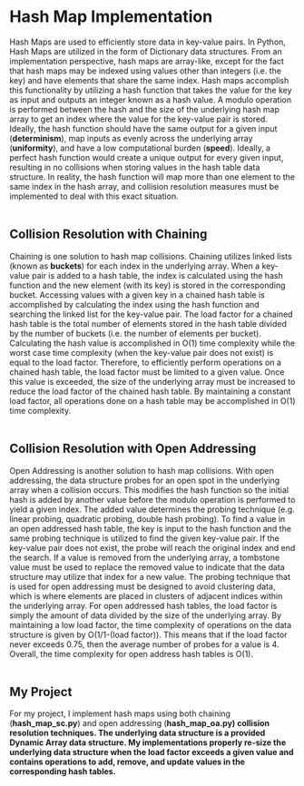# Hash Map Implementation
Hash Maps are used to efficiently store data in key-value pairs. In Python, Hash Maps are utilized in the form of Dictionary data structures. From an implementation perspective, hash maps are array-like, except for the fact that hash maps may be indexed using values other than integers (i.e. the key) and have elements that share the same index. Hash maps accomplish this functionality by utilizing a hash function that takes the value for the key as input and outputs an integer known as a hash value. A modulo operation is performed between the hash and the size of the underlying hash map array to get an index where the value for the key-value pair is stored. Ideally, the hash function should have the same output for a given input (<b>determinism</b>), map inputs as evenly across the underlying array (<b>uniformity</b>), and have a low computational burden (<b>speed</b>). Ideally, a perfect hash function would create a unique output for every given input, resulting in no collisions when storing values in the hash table data structure. In reality, the hash function will map more than one element to the same index in the hash array, and collision resolution measures must be implemented to deal with this exact situation.
<br/><br/>
<h2> Collision Resolution with Chaining </h2>
Chaining is one solution to hash map collisions. Chaining utilizes linked lists (known as <b>buckets</b>) for each index in the underlying array. When a key-value pair is added to a hash table, the index is calculated using the hash function and the new element (with its key) is stored in the corresponding bucket. Accessing values with a given key in a chained hash table is accomplished by calculating the index using the hash function and searching the linked list for the key-value pair. The load factor for a chained hash table is the total number of elements stored in the hash table divided by the number of buckets (i.e. the number of elements per bucket). Calculating the hash value is accomplished in O(1) time complexity while the worst case time complexity (when the key-value pair does not exist) is equal to the load factor. Therefore, to efficiently perform operations on a chained hash table, the load factor must be limited to a given value. Once this value is exceeded, the size of the underlying array must be increased to reduce the load factor of the chained hash table. By maintaining a constant load factor, all operations done on a hash table may be accomplished in O(1) time complexity.
<br/><br/>
<h2> Collision Resolution with Open Addressing </h2>
Open Addressing is another solution to hash map collisions. With open addressing, the data structure probes for an open spot in the underlying array when a collision occurs. This modifies the hash function so the initial hash is added by another value before the modulo operation is performed to yield a given index. The added value determines the probing technique (e.g. linear probing, quadratic probing, double hash probing). To find a value in an open addressed hash table, the key is input to the hash function and the same probing technique is utilized to find the given key-value pair. If the key-value pair does not exist, the probe will reach the original index and end the search. If a value is removed from the underlying array, a tombstone value must be used to replace the removed value to indicate that the data structure may utilize that index for a new value. The probing technique that is used for open addressing must be designed to avoid clustering data, which is where elements are placed in clusters of adjacent indices within the underlying array. For open addressed hash tables, the load factor is simply the amount of data divided by the size of the underlying array. By maintaining a low load factor, the time complexity of operations on the data structure is given by O(1/1-(load factor)). This means that if the load factor never exceeds 0.75, then the average number of probes for a value is 4. Overall, the time complexity for open address hash tables is O(1).
<br><br/>
<h2> My Project </h2>
For my project, I implement hash maps using both chaining (<b>hash_map_sc.py</b>) and open addressing (<b>hash_map_oa.py<b/>) collision resolution techniques. The underlying data structure is a provided Dynamic Array data structure. My implementations properly re-size the underlying data structure when the load factor exceeds a given value and contains operations to add, remove, and update values in the corresponding hash tables.
